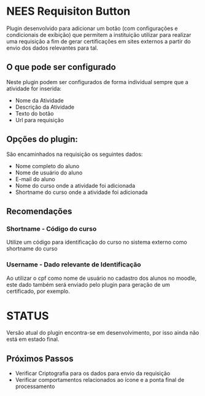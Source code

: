 # NEES Requisiton Button
Plugin desenvolvido para adicionar um botão (com configurações e condicionais de exibição) que permitem a instituição utilizar para realizar uma requisição a fim de gerar certificações em sites externos a partir do envio dos dados relevantes para tal.

## O que pode ser configurado
Neste plugin podem ser configurados de forma individual sempre que a atividade for inserida:
- Nome da Atividade
- Descrição da Atividade
- Texto do botão
- Url para requisição

## Opções do plugin:
São encaminhados na requisição os seguintes dados:
- Nome completo do aluno
- Nome de usuário do aluno
- E-mail do aluno
- Nome do curso onde a atividade foi adicionada
- Shortname do curso onde a atividade foi adicionada

## Recomendações
### Shortname - Código do curso
Utilize um código para identificação do curso no sistema externo como shortname do curso

### Username - Dado relevante de Identificação
Ao utilizar o cpf como nome de usuário no cadastro dos alunos no moodle, este dado também será enviado pelo plugin para geração de um certificado, por exemplo.

# STATUS
Versão atual do plugin encontra-se em desenvolvimento, por isso ainda não está em estado final.
## Próximos Passos
- Verificar Criptografia para os dados para envio da requisição
- Verificar comportamentos relacionados ao ícone e a ponta final de processamento
 

